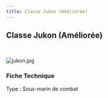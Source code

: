 ```yaml
---
title: Classe Jukon (Améliorée)
---
```


Classe Jukon (Améliorée)
------------------------


 


![jukon.jpg](/images/stories/saga/gundam0083/ms/delaz/jukon.jpg)


### Fiche Technique


Type : Sous-marin de combat

